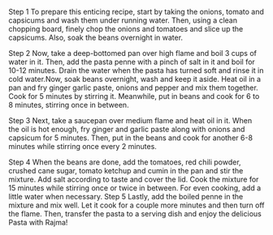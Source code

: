 Step 1
To prepare this enticing recipe, start by taking the onions, tomato and capsicums and wash them under running water. Then, using a clean chopping board, finely chop the onions and tomatoes and slice up the capsicums. Also, soak the beans overnight in water.

Step 2
Now, take a deep-bottomed pan over high flame and boil 3 cups of water in it. Then, add the pasta penne with a pinch of salt in it and boil for 10-12 minutes. Drain the water when the pasta has turned soft and rinse it in cold water.Now, soak beans overnight, wash and keep it aside. Heat oil in a pan and fry ginger garlic paste, onions and pepper and mix them together. Cook for 5 minutes by stirring it. Meanwhile, put in beans and cook for 6 to 8 minutes, stirring once in between.

Step 3
Next, take a saucepan over medium flame and heat oil in it. When the oil is hot enough, fry ginger and garlic paste along with onions and capsicum for 5 minutes. Then, put in the beans and cook for another 6-8 minutes while stirring once every 2 minutes.

Step 4
When the beans are done, add the tomatoes, red chili powder, crushed cane sugar, tomato ketchup and cumin in the pan and stir the mixture. Add salt according to taste and cover the lid. Cook the mixture for 15 minutes while stirring once or twice in between. For even cooking, add a little water when necessary.
Step 5
Lastly, add the boiled penne in the mixture and mix well. Let it cook for a couple more minutes and then turn off the flame. Then, transfer the pasta to a serving dish and enjoy the delicious Pasta with Rajma!